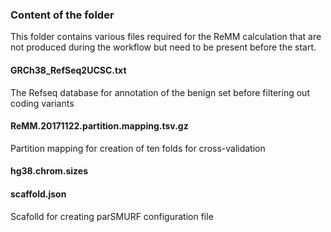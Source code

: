 ### Content of the folder
This folder contains various files required  for the ReMM calculation that are not produced during the workflow but need to be present before the start. 

#### GRCh38_RefSeq2UCSC.txt
The Refseq database for annotation of the benign set before filtering out coding variants

#### ReMM.20171122.partition.mapping.tsv.gz
Partition mapping for creation of ten folds for cross-validation

#### hg38.chrom.sizes

#### scaffold.json
Scafolld for creating parSMURF configuration  file
